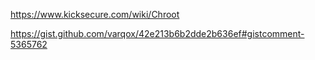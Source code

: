 https://www.kicksecure.com/wiki/Chroot

https://gist.github.com/varqox/42e213b6b2dde2b636ef#gistcomment-5365762